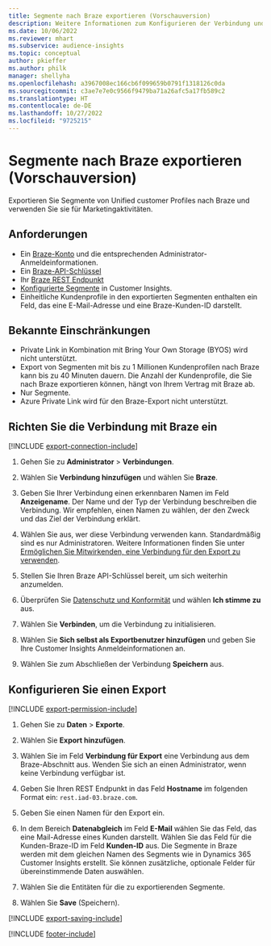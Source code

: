 ```yaml
---
title: Segmente nach Braze exportieren (Vorschauversion)
description: Weitere Informationen zum Konfigurieren der Verbindung und zum Exportieren nach Braze.
ms.date: 10/06/2022
ms.reviewer: mhart
ms.subservice: audience-insights
ms.topic: conceptual
author: pkieffer
ms.author: philk
manager: shellyha
ms.openlocfilehash: a3967008ec166cb6f099659b0791f1318126c0da
ms.sourcegitcommit: c3ae7e7e0c9566f9479ba71a26afc5a17fb589c2
ms.translationtype: HT
ms.contentlocale: de-DE
ms.lasthandoff: 10/27/2022
ms.locfileid: "9725215"
---
```

# <a name="export-segments-to-braze-preview"></a>Segmente nach Braze exportieren (Vorschauversion)

Exportieren Sie Segmente von Unified customer Profiles nach Braze und verwenden Sie sie für Marketingaktivitäten.

## <a name="prerequisites"></a>Anforderungen

- Ein [Braze-Konto](https://www.braze.com/) und die entsprechenden Administrator-Anmeldeinformationen.
- Ein [Braze-API-Schlüssel](https://www.braze.com/docs/api/basics/)
- Ihr [Braze REST Endpunkt](https://www.braze.com/docs/api/basics/#api-definitions) 
- [Konfigurierte Segmente](segments.md) in Customer Insights.
- Einheitliche Kundenprofile in den exportierten Segmenten enthalten ein Feld, das eine E-Mail-Adresse und eine Braze-Kunden-ID darstellt.

## <a name="known-limitations"></a>Bekannte Einschränkungen

- Private Link in Kombination mit Bring Your Own Storage (BYOS) wird nicht unterstützt.
- Export von Segmenten mit bis zu 1 Millionen Kundenprofilen nach Braze kann bis zu 40 Minuten dauern. Die Anzahl der Kundenprofile, die Sie nach Braze exportieren können, hängt von Ihrem Vertrag mit Braze ab.
- Nur Segmente.
- Azure Private Link wird für den Braze-Export nicht unterstützt.

## <a name="set-up-connection-to-braze"></a>Richten Sie die Verbindung mit Braze ein

[!INCLUDE [export-connection-include](includes/export-connection-admn.md)]

1. Gehen Sie zu **Administrator** > **Verbindungen**.

1. Wählen Sie **Verbindung hinzufügen** und wählen Sie **Braze**.

1. Geben Sie Ihrer Verbindung einen erkennbaren Namen im Feld **Anzeigename**. Der Name und der Typ der Verbindung beschreiben die Verbindung. Wir empfehlen, einen Namen zu wählen, der den Zweck und das Ziel der Verbindung erklärt.

1. Wählen Sie aus, wer diese Verbindung verwenden kann. Standardmäßig sind es nur Administratoren. Weitere Informationen finden Sie unter [Ermöglichen Sie Mitwirkenden, eine Verbindung für den Export zu verwenden](connections.md#allow-contributors-to-use-a-connection-for-exports).

1. Stellen Sie Ihren Braze API-Schlüssel bereit, um sich weiterhin anzumelden.

1. Überprüfen Sie [Datenschutz und Konformität](connections.md#data-privacy-and-compliance) und wählen **Ich stimme zu** aus.

1. Wählen Sie **Verbinden**, um die Verbindung zu initialisieren.

1. Wählen Sie **Sich selbst als Exportbenutzer hinzufügen** und geben Sie Ihre Customer Insights Anmeldeinformationen an.

1. Wählen Sie zum Abschließen der Verbindung **Speichern** aus.

## <a name="configure-an-export"></a>Konfigurieren Sie einen Export

[!INCLUDE [export-permission-include](includes/export-permission.md)]

1. Gehen Sie zu **Daten** > **Exporte**.

1. Wählen Sie **Export hinzufügen**.

1. Wählen Sie im Feld **Verbindung für Export** eine Verbindung aus dem Braze-Abschnitt aus. Wenden Sie sich an einen Administrator, wenn keine Verbindung verfügbar ist.

1. Geben Sie Ihren REST Endpunkt in das Feld **Hostname** im folgenden Format ein: `rest.iad-03.braze.com`.

1. Geben Sie einen Namen für den Export ein.

1. In dem Bereich **Datenabgleich** im Feld **E-Mail** wählen Sie das Feld, das eine Mail-Adresse eines Kunden darstellt. Wählen Sie das Feld für die Kunden-Braze-ID im Feld **Kunden-ID** aus. Die Segmente in Braze werden mit dem gleichen Namen des Segments wie in Dynamics 365 Customer Insights erstellt. Sie können zusätzliche, optionale Felder für übereinstimmende Daten auswählen.

1. Wählen Sie die Entitäten für die zu exportierenden Segmente.

1. Wählen Sie **Save** (Speichern).

[!INCLUDE [export-saving-include](includes/export-saving.md)]

[!INCLUDE [footer-include](includes/footer-banner.md)]

